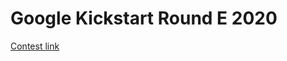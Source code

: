 # Google Kickstart Round E 2020
[Contest link](https://codingcompetitions.withgoogle.com/kickstart/round/000000000019ff47)